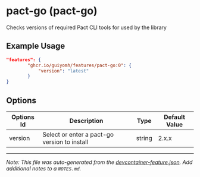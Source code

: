 
# pact-go (pact-go)

Checks versions of required Pact CLI tools for used by the library

## Example Usage

```json
"features": {
        "ghcr.io/guiyomh/features/pact-go:0": {
            "version": "latest"
        }
}
```

## Options

| Options Id | Description | Type | Default Value |
|-----|-----|-----|-----|
| version | Select or enter a pact-go version to install | string | 2.x.x |



---

_Note: This file was auto-generated from the [devcontainer-feature.json](https://github.com/guiyomh/features/blob/main/src/pact-go/devcontainer-feature.json).  Add additional notes to a `NOTES.md`._
